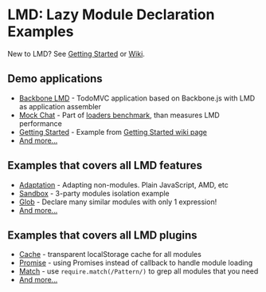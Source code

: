 # LMD: Lazy Module Declaration Examples

New to LMD? See [Getting Started](https://github.com/azproduction/lmd/wiki/Getting-started) or
[Wiki](https://github.com/azproduction/lmd/wiki/).

## Demo applications

 - [Backbone LMD](examples/demos/backbone_lmd/) - TodoMVC application based on Backbone.js with LMD as application assembler
 - [Mock Chat](examples/demos/mock_chat/) - Part of [loaders benchmark](https://github.com/azproduction/loader-test/), than measures LMD performance
 - [Getting Started](examples/demos/getting_started/) - Example from [Getting Started wiki page](https://github.com/azproduction/lmd/wiki/Getting-started)
 - [And more...](examples/demos/)

## Examples that covers all LMD features

 - [Adaptation](examples/features/adaptation/) - Adapting non-modules. Plain JavaScript, AMD, etc
 - [Sandbox](examples/features/sandbox/) - 3-party modules isolation example
 - [Glob](examples/features/glob/) - Declare many similar modules with only 1 expression!
 - [And more...](examples/features/)

## Examples that covers all LMD plugins

 - [Cache](examples/plugins/cache) - transparent localStorage cache for all modules
 - [Promise](examples/plugins/promise) - using Promises instead of callback to handle module loading
 - [Match](examples/plugins/) - use `require.match(/Pattern/)` to grep all modules that you need
 - [And more...](examples/plugins/)

